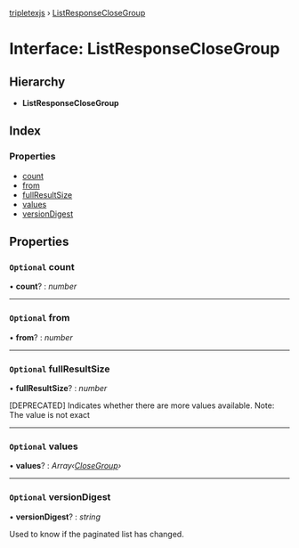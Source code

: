 [tripletexjs](../README.md) › [ListResponseCloseGroup](listresponseclosegroup.md)

# Interface: ListResponseCloseGroup

## Hierarchy

* **ListResponseCloseGroup**

## Index

### Properties

* [count](listresponseclosegroup.md#optional-count)
* [from](listresponseclosegroup.md#optional-from)
* [fullResultSize](listresponseclosegroup.md#optional-fullresultsize)
* [values](listresponseclosegroup.md#optional-values)
* [versionDigest](listresponseclosegroup.md#optional-versiondigest)

## Properties

### `Optional` count

• **count**? : *number*

___

### `Optional` from

• **from**? : *number*

___

### `Optional` fullResultSize

• **fullResultSize**? : *number*

[DEPRECATED] Indicates whether there are more values available. Note: The value is not exact

___

### `Optional` values

• **values**? : *Array‹[CloseGroup](closegroup.md)›*

___

### `Optional` versionDigest

• **versionDigest**? : *string*

Used to know if the paginated list has changed.

